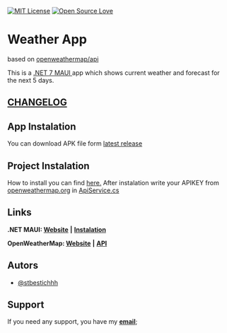 [![MIT License](https://img.shields.io/badge/License-MIT-green.svg)](https://choosealicense.com/licenses/mit/)
[![Open Source Love](https://badges.frapsoft.com/os/v1/open-source.svg?v=103)](https://github.com/ellerbrock/open-source-badges/)

# Weather App

based on [openweathermap/api](https://openweathermap.org/api)

This is a [.NET 7 MAUI ](https://dotnet.microsoft.com/en-us/apps/maui)app which shows current weather and forecast for the next 5 days.

## [CHANGELOG](CHANGELOG.md)

## App Instalation

You can download APK file form [latest release](https://github.com/stbestichhh/Weather-Forecast/releases/tag/v2.0.0)

## Project Instalation

How to install you can find [here.](https://github.com/dotnet/maui/wiki#getting-started)
After instalation write your APIKEY from [openweathermap.org](https://openweathermap.org/api) in [ApiService.cs](https://github.com/stbestichhh/Weather-Forecast/blob/master/WeatherApp/Services/ApiService.cs)

## Links

**.NET MAUI: [Website](https://dotnet.microsoft.com/en-us/apps/maui "dotnet.com/maui")** **|** **[Instalation](https://github.com/dotnet/maui/wiki#getting-started "github.com/dotnet/maui")**

**OpenWeatherMap: [Website](https://openweathermap.org)** **|** **[API](https://openweathermap.org/api "openweathermap/api")**

## Autors

- [@stbestichhh](https://github.com/stbestichhh)

## Support

If you need any support, you have my **[email](mailto:stbestich@gmail.com)**;
